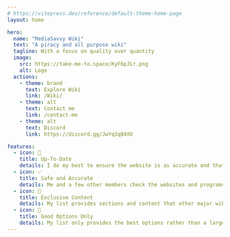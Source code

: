 ```yaml
---
# https://vitepress.dev/reference/default-theme-home-page
layout: home

hero:
  name: "MediaSavvy Wiki"
  text: "A piracy and all purpose wiki"
  tagline: With a focus on quality over quantity
  image:
    src: https://take-me-to.space/KyF6pJLr.png
    alt: Logo
  actions:
    - theme: brand
      text: Explore Wiki
      link: /Wiki/
    - theme: alt
      text: Contact me
      link: /contact-me
    - theme: alt
      text: Discord
      link: https://discord.gg/JwYq3q84XU

features:
  - icon: 📅   
    title: Up-To-Date
    details: I do my best to ensure the website is as accurate and that all the links work as expected.
  - icon: ✅
    title: Safe and Accurate
    details: Me and a few other members check the websites and programs listed daily to ensure that they are safe, working and accurate.
  - icon: 🎁
    title: Exclusive Content
    details: My list provides sections and content that other major wiki's do not have. I.e. Hacking tools, Extensions
  - icon: 🌟
    title: Good Options Only
    details: My list only provides the best options rather than a large variety of items that is hard to moderate and keep safe.
---
```


